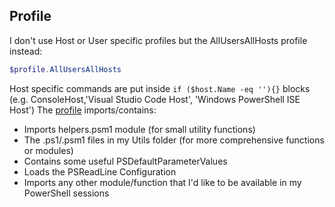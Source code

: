 ## Profile

I don't use Host or User specific profiles but the AllUsersAllHosts profile instead:

```powershell
$profile.AllUsersAllHosts
```

Host specific commands are put inside
`if ($host.Name -eq ''){}`
blocks (e.g. ConsoleHost,'Visual Studio Code Host', 'Windows PowerShell ISE Host')
The [profile](https://github.com/DBremen/MyPowerShellSetup/blog/master/profile.ps1) imports/contains:
- Imports helpers.psm1 module (for small utility functions)
- The .ps1/.psm1 files in my Utils folder (for more comprehensive functions or modules)
- Contains some useful PSDefaultParameterValues
- Loads the PSReadLine Configuration
- Imports any other module/function that I'd like to be available in my PowerShell sessions
